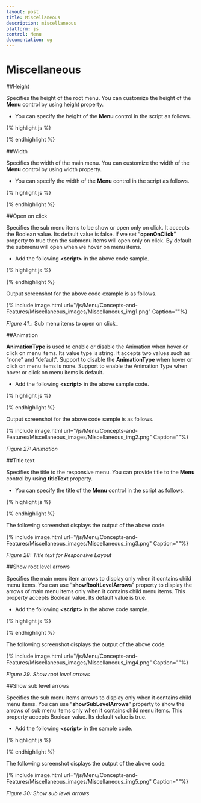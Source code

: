 ```yaml
---
layout: post
title: Miscellaneous
description: miscellaneous
platform: js
control: Menu
documentation: ug
---
```


# Miscellaneous

##Height

Specifies the height of the root menu. You can customize the height of the **Menu** control by using height property. 

* You can specify the height of the **Menu** control in the script as follows.


{% highlight js %}


<script type="text/javascript">
    jQuery(function ($) {
        $("#menucontrol").ejMenu({
**height: 50**
        });
    });
</script>


{% endhighlight %}

##Width

Specifies the width of the main menu. You can customize the width of the **Menu** control by using width property.

* You can specify the width of the **Menu** control in the script as follows.

{% highlight js %}


<script type="text/javascript">
    jQuery(function ($) {
        $("#menucontrol").ejMenu({
            width: 700
        });
    });
</script>


{% endhighlight %}

##Open on click

Specifies the sub menu items to be show or open only on click. It accepts the Boolean value. Its default value is false. If we set “**openOnClick**” property to true then the submenu items will open only on click. By default the submenu will open when we hover on menu items.

* Add the following **&lt;script&gt;** in the above code sample. 



{% highlight js %}


<script type="text/javascript">
    jQuery(function ($) {
        $("#menucontrol").ejMenu({
            width: 612,
**openOnClick: true**
        });
    });
</script>


{% endhighlight %}



Output screenshot for the above code example is as follows.

{% include image.html url="/js/Menu/Concepts-and-Features/Miscellaneous_images/Miscellaneous_img1.png" Caption=""%}

_Figure_ _41__: Sub menu items to open on click_

##Animation

**AnimationType** is used to enable or disable the Animation when hover or click on menu items. Its value type is string. It accepts two values such as “none” and “default”. Support to disable the **AnimationType** when hover or click on menu items is none. Support to enable the Animation Type when hover or click on menu items is default. 

* Add the following **&lt;script&gt;** in the above sample code. 



{% highlight js %}


<script type="text/javascript">
    jQuery(function ($) {
        $("#menucontrol").ejMenu({
            width: 612,
**animationType: ej.AnimationType.Default**
        });
    });
</script>


{% endhighlight %}


Output screenshot for the above code sample is as follows.

{% include image.html url="/js/Menu/Concepts-and-Features/Miscellaneous_images/Miscellaneous_img2.png" Caption=""%}

_Figure 27: Animation_

##Title text

Specifies the title to the responsive menu. You can provide title to the **Menu** control by using **titleText** property. 

* You can specify the title of the **Menu** control in the script as follows.



{% highlight js %}


<script type="text/javascript">
    jQuery(function ($) {
        $("#menucontrol").ejMenu({
            titleText: "Title of the Menu"
        });
    });
</script>


{% endhighlight %}



The following screenshot displays the output of the above code.

{% include image.html url="/js/Menu/Concepts-and-Features/Miscellaneous_images/Miscellaneous_img3.png" Caption=""%}

_Figure 28: Title text for Responsive Layout_

##Show root level arrows

Specifies the main menu item arrows to display only when it contains child menu items. You can use “**showRooltLevelArrows**” property to display the arrows of main menu items only when it contains child menu items. This property accepts Boolean value. Its default value is true. 

* Add the following **&lt;script&gt;** in the above code sample.



{% highlight js %}


<script type="text/javascript">
        jQuery(function ($) {
            $("#menucontrol").ejMenu({
                width: 500,
                showRooltLevelArrows: false
            });
        });
    </script>


{% endhighlight %}



The following screenshot displays the output of the above code.

{% include image.html url="/js/Menu/Concepts-and-Features/Miscellaneous_images/Miscellaneous_img4.png" Caption=""%}

_Figure 29: Show root level arrows_

##Show sub level arrows

Specifies the sub menu items arrows to display only when it contains child menu items. You can use “**showSubLevelArrows**” property to show the arrows of sub menu items only when it contains child menu items. This property accepts Boolean value. Its default value is true. 

* Add the following **&lt;script&gt;** in the sample code.



{% highlight js %}


<script type="text/javascript">
        jQuery(function ($) {
            $("#menucontrol").ejMenu({
                width: 500,
                showSubLevelArrows: false
            });
        });
    </script>


{% endhighlight %}



The following screenshot displays the output of the above code.

{% include image.html url="/js/Menu/Concepts-and-Features/Miscellaneous_images/Miscellaneous_img5.png" Caption=""%}

_Figure 30: Show sub level arrows_

